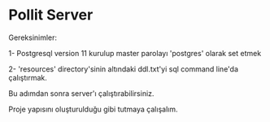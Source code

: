 # Pollit Server
Gereksinimler:

1- Postgresql version 11 kurulup master parolayı 'postgres' olarak set etmek

2- 'resources' directory'sinin altındaki ddl.txt'yi sql command line'da çalıştırmak.

Bu adımdan sonra server'ı çalıştırabilirsiniz.

Proje yapısını oluşturulduğu gibi tutmaya çalışalım.